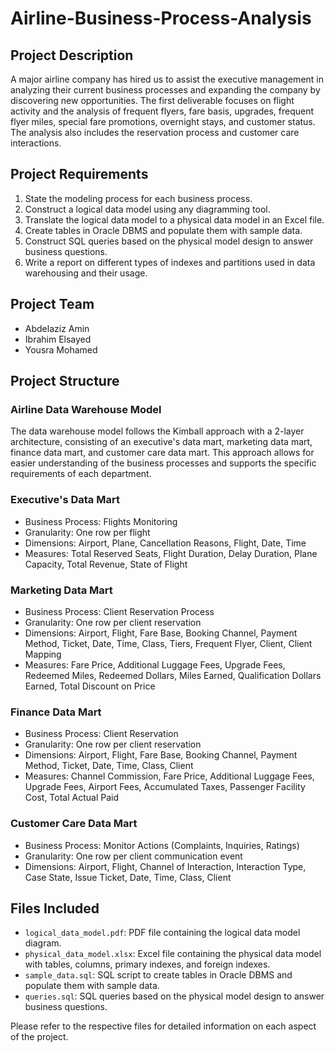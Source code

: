 # Airline-Business-Process-Analysis


## Project Description
A major airline company has hired us to assist the executive management in analyzing their current business processes and expanding the company by discovering new opportunities. The first deliverable focuses on flight activity and the analysis of frequent flyers, fare basis, upgrades, frequent flyer miles, special fare promotions, overnight stays, and customer status. The analysis also includes the reservation process and customer care interactions.

## Project Requirements
1. State the modeling process for each business process.
2. Construct a logical data model using any diagramming tool.
3. Translate the logical data model to a physical data model in an Excel file.
4. Create tables in Oracle DBMS and populate them with sample data.
5. Construct SQL queries based on the physical model design to answer business questions.
6. Write a report on different types of indexes and partitions used in data warehousing and their usage.

## Project Team
- Abdelaziz Amin
- Ibrahim Elsayed
- Yousra Mohamed

## Project Structure

### Airline Data Warehouse Model
The data warehouse model follows the Kimball approach with a 2-layer architecture, consisting of an executive's data mart, marketing data mart, finance data mart, and customer care data mart. This approach allows for easier understanding of the business processes and supports the specific requirements of each department.

### Executive's Data Mart
- Business Process: Flights Monitoring
- Granularity: One row per flight
- Dimensions: Airport, Plane, Cancellation Reasons, Flight, Date, Time
- Measures: Total Reserved Seats, Flight Duration, Delay Duration, Plane Capacity, Total Revenue, State of Flight

### Marketing Data Mart
- Business Process: Client Reservation Process
- Granularity: One row per client reservation
- Dimensions: Airport, Flight, Fare Base, Booking Channel, Payment Method, Ticket, Date, Time, Class, Tiers, Frequent Flyer, Client, Client Mapping
- Measures: Fare Price, Additional Luggage Fees, Upgrade Fees, Redeemed Miles, Redeemed Dollars, Miles Earned, Qualification Dollars Earned, Total Discount on Price

### Finance Data Mart
- Business Process: Client Reservation
- Granularity: One row per client reservation
- Dimensions: Airport, Flight, Fare Base, Booking Channel, Payment Method, Ticket, Date, Time, Class, Client
- Measures: Channel Commission, Fare Price, Additional Luggage Fees, Upgrade Fees, Airport Fees, Accumulated Taxes, Passenger Facility Cost, Total Actual Paid

### Customer Care Data Mart
- Business Process: Monitor Actions (Complaints, Inquiries, Ratings)
- Granularity: One row per client communication event
- Dimensions: Airport, Flight, Channel of Interaction, Interaction Type, Case State, Issue Ticket, Date, Time, Class, Client


## Files Included

- `logical_data_model.pdf`: PDF file containing the logical data model diagram.
- `physical_data_model.xlsx`: Excel file containing the physical data model with tables, columns, primary indexes, and foreign indexes.
- `sample_data.sql`: SQL script to create tables in Oracle DBMS and populate them with sample data.
- `queries.sql`: SQL queries based on the physical model design to answer business questions.


Please refer to the respective files for detailed information on each aspect of the project.
